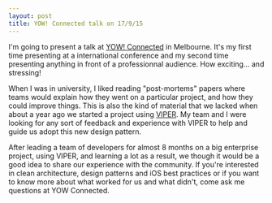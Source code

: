 ```yaml
---
layout: post
title: YOW! Connected talk on 17/9/15
---
```


I'm going to present a talk at [YOW! Connected](http://connected.yowconference.com.au/speakers) in Melbourne. It's my first time presenting at a international conference and my second time presenting anything in front of a professionnal audience. How exciting... and stressing!

When I was in university, I liked reading "post-mortems" papers where teams would explain how they went on a particular project, and how they could improve things. This is also the kind of material that we lacked when about a year ago we started a project using [VIPER](https://www.objc.io/issues/13-architecture/viper). My team and I were looking for any sort of feedback and experience with VIPER to help and guide us adopt this new design pattern.

After leading a team of developers for almost 8 months on a big enterprise project, using VIPER, and learning a lot as a result, we though it would be a good idea to share our experience with the community. If you're interested in clean architecture, design patterns and iOS best practices or if you want to know more about what worked for us and what didn't, come ask me questions at YOW Connected.